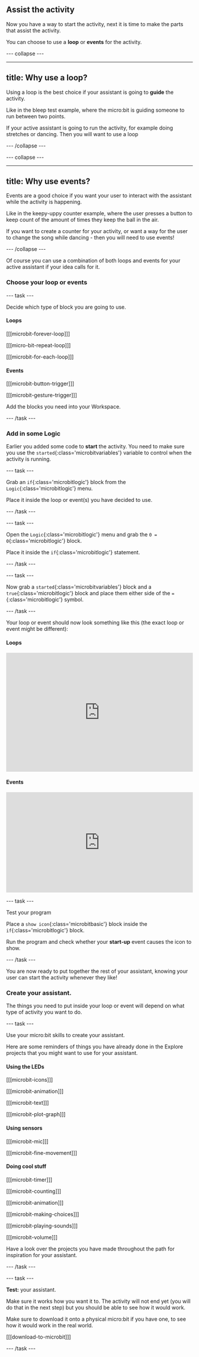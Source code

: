 ## Assist the activity

Now you have a way to start the activity, next it is time to make the parts that assist the activity. 

You can choose to use a **loop** or **events** for the activity. 

--- collapse ---

---
title: Why use a loop?
---

Using a loop is the best choice if your assistant is going to **guide** the activity.

Like in the bleep test example, where the micro:bit is guiding someone to run between two points. 

If your active assistant is going to run the activity, for example doing stretches or dancing. Then you will want to use a loop

--- /collapse ---

--- collapse ---

---
title: Why use events?
---

Events are a good choice if you want your user to interact with the assistant while the activity is happening. 

Like in the keepy-uppy counter example, where the user presses a button to keep count of the amount of times they keep the ball in the air. 

If you want to create a counter for your activity, or want a way for the user to change the song while dancing - then you will need to use events!

--- /collapse ---

Of course you can use a combination of both loops and events for your active assistant if your idea calls for it. 

### Choose your loop or events

--- task ---

Decide which type of block you are going to use.

#### Loops

[[[microbit-forever-loop]]]

[[[micro-bit-repeat-loop]]]

[[[microbit-for-each-loop]]]

#### Events

[[[microbit-button-trigger]]]

[[[microbit-gesture-trigger]]]

Add the blocks you need into your Workspace.

--- /task ---

### Add in some Logic

Earlier you added some code to **start** the activity. You need to make sure you use the `started`{:class='microbitvariables'} variable to control when the activity is running. 

--- task ---

Grab an `if`{:class='microbitlogic'} block from the `Logic`{:class='microbitlogic'} menu. 

Place it inside the loop or event(s) you have decided to use.

--- /task ---

--- task ---

Open the `Logic`{:class='microbitlogic'} menu and grab the `0 = 0`{:class='microbitlogic'} block. 

Place it inside the `if`{:class='microbitlogic'} statement.

--- /task ---

--- task ---

Now grab a `started`{:class='microbitvariables'} block and a `true`{:class='microbitlogic'} block and place them either side of the ` = `{:class='microbitlogic'} symbol. 

--- /task ---

Your loop or event should now look something like this (the exact loop or event might be different):

#### Loops

<div style="position:relative;height:calc(250px + 5em);width:100%;overflow:hidden;"><iframe style="position:relative;top:0;left:0;width:100%;height:100%;" src="https://makecode.microbit.org/---codeembed#pub:_HHjbXyDqdhsR" allowfullscreen="allowfullscreen" frameborder="0" sandbox="allow-scripts allow-same-origin"></iframe></div>

#### Events

<div style="position:relative;height:calc(200px + 5em);width:100%;overflow:hidden;"><iframe style="position:relative;top:0;left:0;width:100%;height:100%;" src="https://makecode.microbit.org/---codeembed#pub:_TTkTdRYrUcdY" allowfullscreen="allowfullscreen" frameborder="0" sandbox="allow-scripts allow-same-origin"></iframe></div>

--- task ---

Test your program

Place a `show icon`{:class='microbitbasic'} block inside the `if`{:class='microbitlogic'} block. 

Run the program and check whether your **start-up** event causes the icon to show. 

--- /task ---

You are now ready to put together the rest of your assistant, knowing your user can start the activity whenever they like! 

### Create your assistant. 

The things you need to put inside your loop or event will depend on what type of activity you want to do. 

--- task ---

Use your micro:bit skills to create your assistant. 

Here are some reminders of things you have already done in the Explore projects that you might want to use for your assistant.

#### Using the LEDs

[[[microbit-icons]]]

[[[microbit-animation]]]

[[[microbit-text]]]

[[[microbit-plot-graph]]]

#### Using sensors

[[[microbit-mic]]]

[[[microbit-fine-movement]]]

#### Doing cool stuff

[[[microbit-timer]]]

[[[microbit-counting]]]

[[[microbit-animation]]]

[[[microbit-making-choices]]]

[[[microbit-playing-sounds]]]

[[[microbit-volume]]]

Have a look over the projects you have made throughout the path for inspiration for your assistant.

--- /task ---

--- task ---

**Test:** your assistant. 

Make sure it works how you want it to. The activity will not end yet (you will do that in the next step) but you should be able to see how it would work. 

Make sure to download it onto a physical micro:bit if you have one, to see how it would work in the real world. 

[[[download-to-microbit]]]

--- /task ---